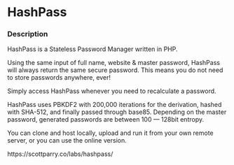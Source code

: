 # HashPass

### Description
<p>HashPass is a Stateless Password Manager written in PHP.</p>

<p>Using the same input of full name, website & master password, HashPass will always return the same secure password. This means you do not need to store passwords anywhere, ever!</p>

<p>Simply access HashPass whenever you need to recalculate a password.</p>

<p>HashPass uses PBKDF2 with 200,000 iterations for the derivation, hashed with SHA-512, and finally passed through base85. Depending on the master password, generated passwords are between 100 — 128bit entropy.</p>

<p>You can clone and host locally, upload and run it from your own remote server, or you can use the online version.</p>

<p>https://scottparry.co/labs/hashpass/</p>